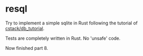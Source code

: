 # resql
Try to implement a simple sqlite in Rust following the tutorial of [cstack/db_tutorial](https://github.com/cstack/db_tutorial).

Tests are completely written in Rust. No 'unsafe' code.

Now finished part 8.
